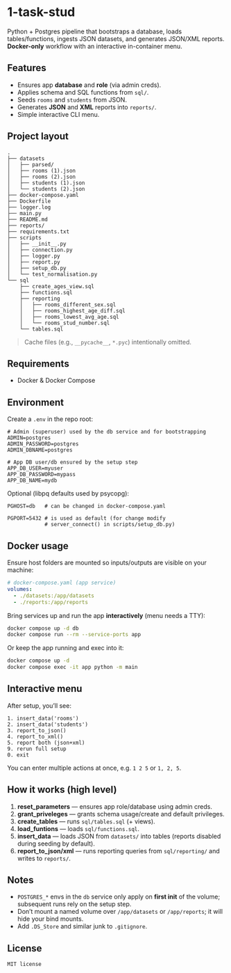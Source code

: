 # 1-task-stud

Python + Postgres pipeline that bootstraps a database, loads tables/functions, ingests JSON datasets, and generates JSON/XML reports. **Docker-only** workflow with an interactive in-container menu.

## Features
- Ensures app **database** and **role** (via admin creds).
- Applies schema and SQL functions from `sql/`.
- Seeds `rooms` and `students` from JSON.
- Generates **JSON** and **XML** reports into `reports/`.
- Simple interactive CLI menu.

## Project layout

```text
.
├── datasets
│   ├── parsed/
│   ├── rooms (1).json
│   ├── rooms (2).json
│   ├── students (1).json
│   └── students (2).json
├── docker-compose.yaml
├── Dockerfile
├── logger.log
├── main.py
├── README.md
├── reports/
├── requirements.txt
├── scripts
│   ├── __init__.py
│   ├── connection.py
│   ├── logger.py
│   ├── report.py
│   ├── setup_db.py
│   └── test_normalisation.py
└── sql
    ├── create_ages_view.sql
    ├── functions.sql
    ├── reporting
    │   ├── rooms_different_sex.sql
    │   ├── rooms_highest_age_diff.sql
    │   ├── rooms_lowest_avg_age.sql
    │   └── rooms_stud_number.sql
    └── tables.sql
````

> Cache files (e.g., `__pycache__`, `*.pyc`) intentionally omitted.

## Requirements

* Docker & Docker Compose

## Environment

Create a `.env` in the repo root:

```dotenv
# Admin (superuser) used by the db service and for bootstrapping
ADMIN=postgres
ADMIN_PASSWORD=postgres
ADMIN_DBNAME=postgres

# App DB user/db ensured by the setup step
APP_DB_USER=myuser
APP_DB_PASSWORD=mypass
APP_DB_NAME=mydb
```

Optional (libpq defaults used by psycopg):

```dotenv
PGHOST=db   # can be changed in docker-compose.yaml

PGPORT=5432 # is used as default (for change modify      
            # server_connect() in scripts/setup_db.py)
```

## Docker usage

Ensure host folders are mounted so inputs/outputs are visible on your machine:

```yaml
# docker-compose.yaml (app service)
volumes:
  - ./datasets:/app/datasets
  - ./reports:/app/reports
```

Bring services up and run the app **interactively** (menu needs a TTY):

```bash
docker compose up -d db
docker compose run --rm --service-ports app
```

Or keep the app running and exec into it:

```bash
docker compose up -d
docker compose exec -it app python -m main
```

## Interactive menu

After setup, you’ll see:

```
1. insert_data('rooms')
2. insert_data('students')
3. report_to_json()
4. report_to_xml()
5. report both (json+xml)
9. rerun full setup
0. exit
```

You can enter multiple actions at once, e.g. `1 2 5` or `1, 2, 5`.

## How it works (high level)

1. **reset\_parameters** — ensures app role/database using admin creds.
2. **grant\_priveleges** — grants schema usage/create and default privileges.
3. **create\_tables** — runs `sql/tables.sql` (+ views).
4. **load\_funtions** — loads `sql/functions.sql`.
5. **insert\_data** — loads JSON from `datasets/` into tables (reports disabled during seeding by default).
6. **report\_to\_json/xml** — runs reporting queries from `sql/reporting/` and writes to `reports/`.


## Notes

* `POSTGRES_*` envs in the `db` service only apply on **first init** of the volume; subsequent runs rely on the setup step.
* Don’t mount a named volume over `/app/datasets` or `/app/reports`; it will hide your bind mounts.
* Add `.DS_Store` and similar junk to `.gitignore`.

## License

```
MIT license
```

